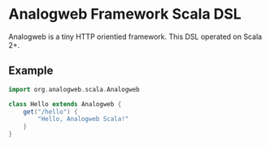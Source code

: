 Analogweb Framework Scala DSL
===============================================

Analogweb is a tiny HTTP orientied framework.
This DSL operated on Scala 2+.

## Example

```scala
import org.analogweb.scala.Analogweb

class Hello extends Analogweb {
    get("/hello") {
        "Hello, Analogweb Scala!"
    }
}
```
